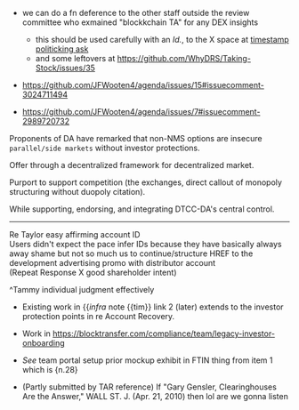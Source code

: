 - we can do a fn deference  to the other staff outside the review committee who exmained "blockkchain TA" for any DEX insights
  - this should be used carefully with an _Id._, to the X space at [timestamp politicking ask](https://x.com/whydrs/status/1958272783705592272)
  - and some leftovers at https://github.com/WhyDRS/Taking-Stock/issues/35

- https://github.com/JFWooten4/agenda/issues/15#issuecomment-3024711494
- https://github.com/JFWooten4/agenda/issues/7#issuecomment-2989720732



Proponents of DA have remarked that non-NMS options are insecure `parallel/side markets` without investor protections.  

Offer through a decentralized framework for decentralized market.  

Purport to support competition (the exchanges, direct callout of monopoly structuring without duopoly citation).  

While supporting, endorsing, and integrating DTCC-DA's central control.

---

Re Taylor easy affirming account ID  
Users didn't expect the pace infer IDs because they have basically always away shame but not so much us to continue/structure HREF to the development advertising promo with distributor account  
(Repeat Response X good shareholder intent)

^Tammy individual judgment effectively

- Existing work in {{_infra_ note {{tim}} link 2 (later) extends to the investor protection points in re Account Recovery.  

- Work in https://blocktransfer.com/compliance/team/legacy-investor-onboarding  

- _See_ team portal setup prior mockup exhibit in FTIN thing from item 1 which is {n.28}  

- (Partly submitted by TAR reference) If "Gary Gensler, Clearinghouses Are the Answer," WALL ST. J. (Apr. 21, 2010) then lol are we gonna listen
